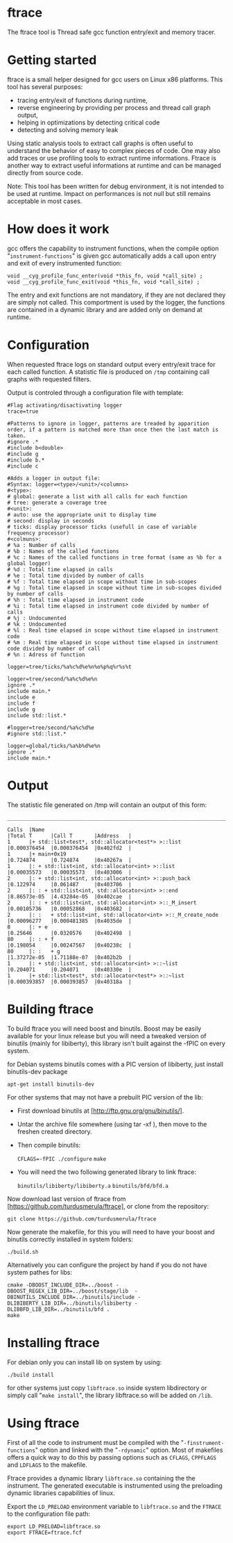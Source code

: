 ftrace
======

The ftrace tool is Thread safe gcc function entry/exit and memory tracer.  

Getting started
=====

ftrace is a small helper designed for gcc users on Linux x86 platforms.
This tool has several purposes:
  * tracing entry/exit of functions during runtime,
  * reverse engineering by providing per process and thread call graph output,
  * helping in optimizations by detecting critical code
  * detecting and solving memory leak 

Using static analysis tools to extract call graphs is often useful to understand the behavior of easy to complex pieces of code. One may also add traces or use profiling tools to extract runtime informations. Ftrace is another way to extract useful informations at runtime and can be managed directly from source code.

Note: This tool has been written for debug environment, it is not intended to be used at runtime. Impact on performances is not null but still remains acceptable in most cases. 

How does it work
=====

gcc offers the capability to instrument functions, when the compile option "`instrument-functions`" is given gcc automatically adds a call upon entry and exit of every instrumented function:

    void __cyg_profile_func_enter(void *this_fn, void *call_site) ;
    void __cyg_profile_func_exit(void *this_fn, void *call_site) ;

The entry and exit functions are not mandatory, if they are not declared they are simply not called. This comportment is used by the logger, the functions are contained in a dynamic library and are added only on demand at runtime.

Configuration
=====

When requested ftrace logs on standard output every entry/exit trace for each called function. 
A statistic file is produced on `/tmp` containing call graphs with requested filters.

Output is controled through a configuration file with template:

    #Flag activating/disactivating logger
    trace=true
 
    #Patterns to ignore in logger, patterns are treaded by apparition order, if a pattern is matched more than once then the last match is taken.
    #ignore .*
    #include b<double>
    #include g
    #include b.*
    #include c
 
    #Adds a logger in output file:
    #Syntax: logger=<type>/<unit>/<columns>
    #<type>:
    # global: generate a list with all calls for each function
    # tree: generate a coverage tree
    #<unit>:
    # auto: use the appropriate unit to display time
    # second: display in seconds
    # ticks: display processor ticks (usefull in case of variable frequency processor)
    #<colmuns>:
    # %a : Number of calls
    # %b : Names of the called functions
    # %c : Names of the called functions in tree format (same as %b for a global logger)
    # %d : Total time elapsed in calls
    # %e : Total time divided by number of calls
    # %f : Total time elapsed in scope without time in sub-scopes
    # %g : Total time elapsed in scope without time in sub-scopes divided by number of calls
    # %h : Total time elapsed in instrument code
    # %i : Total time elapsed in instrument code divided by number of calls
    # %j : Undocumented
    # %k : Undocumented
    # %l : Real time elapsed in scope without time elapsed in instrument code
    # %m : Real time elapsed in scope without time elapsed in instrument code divided by number of call
    # %n : Adress of function

    logger=tree/ticks/%a%c%d%e%n%o%p%q%r%s%t
 
    logger=tree/second/%a%c%d%e%n
    ignore .*
    include main.*
    include e
    include f
    include g
    include std::list.*
 
    #logger=tree/second/%a%c%d%e
    #ignore std::list.*
 
    logger=global/ticks/%a%b%d%e%n
    ignore .*
    include main.*

Output
=====

The statistic file generated on /tmp will contain an output of this form:

    _______________________________________________________________________________
 
    Calls  |Name                                                          |Total T      |Call T       |Address   |
    1      |+ std::list<test*, std::allocator<test*> >::list              |0.000376454  |0.000376454  |0x402fd2  |
    1      |+ main+0x19                                                   |0.724874     |0.724874     |0x40267a  |
    1      |: + std::list<int, std::allocator<int> >::list                |0.00035573   |0.00035573   |0x403006  |
    2      |: + std::list<int, std::allocator<int> >::push_back           |0.122974     |0.061487     |0x403706  |
    2      |: : + std::list<int, std::allocator<int> >::end               |8.86573e-05  |4.43284e-05  |0x402cae  |
    2      |: : + std::list<int, std::allocator<int> >::_M_insert         |0.00105736   |0.00052868   |0x403682  |
    2      |: :   + std::list<int, std::allocator<int> >::_M_create_node  |0.00096277   |0.000481385  |0x4035de  |
    8      |: + e                                                         |0.25646      |0.0320576    |0x402498  |
    80     |: : + f                                                       |0.198054     |0.00247567   |0x40238c  |
    80     |: :   + g                                                     |1.37272e-05  |1.71188e-07  |0x402b2b  |
    1      |: + std::list<int, std::allocator<int> >::~list               |0.204071     |0.204071     |0x40330e  |
    1      |+ std::list<test*, std::allocator<test*> >::~list             |0.000393857  |0.000393857  |0x40318a  |

Building ftrace
=====

To build ftrace you will need boost and binutils. Boost may be easily available for your linux release but you will need a tweaked version of binutils (mainly for libiberty), this library isn't built against the -fPIC on every system. 

for Debian systems binutils comes with a PIC version of libiberty, just install binutils-dev package
    
    apt-get install binutils-dev

For other systems that may not have a prebuilt PIC version of the lib:
  * First download binutils at [http://ftp.gnu.org/gnu/binutils/].
  * Untar the archive file somewhere (using tar -xf <file>), then move to the freshen created directory.
  * Then compile binutils:

    `CFLAGS=-fPIC ./configure`
    `make`
    
  * You will need the two following generated library to link ftrace:

    `binutils/libiberty/libiberty.a`
    `binutils/bfd/bfd.a`

Now download last version of ftrace from [https://github.com/turdusmerula/ftrace], or clone from the repository:

    git clone https://github.com/turdusmerula/ftrace

Now generate the makefile, for this you will need to have your boost and binutils correctly installed in system folders:
  
    ./build.sh

Alternatively you can configure the project by hand if you do not have system pathes for libs:

    cmake -DBOOST_INCLUDE_DIR=../boost -DBOOST_REGEX_LIB_DIR=../boost/stage/lib  -DBINUTILS_INCLUDE_DIR=../binutils/include -DLIBIBERTY_LIB_DIR=../binutils/libiberty -DLIBBFD_LIB_DIR=../binutils/bfd .
    make

Installing ftrace
===

For debian only you can install lib on system by using:

    ./build install
    
for other systems just copy `libftrace.so` inside system libdirectory or simply call "`make install`", the library libftrace.so will be added on `/lib`.

Using ftrace
===

First of all the code to instrument must be compiled with the "`-finstrument-functions`" option and linked with the "`-rdynamic`" option. Most of makefiles offers a quick way to do this by passing options such as `CFLAGS`, `CPPFLAGS` and `LDFLAGS` to the makefile. 

Ftrace provides a dynamic library `libftrace.so` containing the the instrument. The generated executable is instrumented using the preloading dynamic libraries capabilities of linux.

Export the `LD_PRELOAD` environment variable to `libftrace.so` and the `FTRACE` to the configuration file path:

    export LD_PRELOAD=libftrace.so
    export FTRACE=ftrace.fcf
